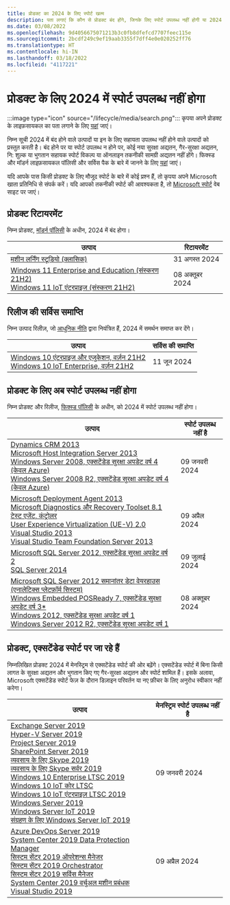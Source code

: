 ```yaml
---
title: प्रोडक्ट का 2024 के लिए स्पोर्ट खत्म
description: पता लगाएं कि कौन से प्रोडक्ट बंद होंगे, जिनके लिए स्पोर्ट उपलब्ध नहीं होगी या 2024 में मेनस्ट्रिम स्पोर्ट से एक्सटेंडेड स्पोर्ट में आगे बढ़ेंगे।
ms.date: 03/08/2022
ms.openlocfilehash: 9d4056675071213b3c0fb8dfefcd7707feec115e
ms.sourcegitcommit: 2bcdf249c9ef19aab3355f7dff4e0e020252ff76
ms.translationtype: HT
ms.contentlocale: hi-IN
ms.lasthandoff: 03/18/2022
ms.locfileid: "4117221"
---
```

# <a name="products-ending-support-in-2024"></a>प्रोडक्ट के लिए 2024 में स्पोर्ट उपलब्ध नहीं होगा

:::image type="icon" source="/lifecycle/media/search.png":::
कृपया अपने प्रोडक्ट के लाइफ़सायकल का पता लगाने के लिए [यहां](/lifecycle/products/) जाएं।

निम्न सूची 2024 में बंद होने वाले उत्पादों या इन के लिए सहायता उपलब्ध नहीं होने वाले उत्पादों को प्रस्तुत करती है। बंद होने पर या स्पोर्ट उपलब्ध न होने पर, कोई नया सुरक्षा अद्यतन, गैर-सुरक्षा अद्यतन, नि: शुल्क या भुगतान सहायक स्पोर्ट विकल्प या ऑनलाइन तकनीकी सामग्री अद्यतन नहीं होंगे। फिक्स्ड और मॉडर्न लाइफ़सायकल पॉलिसी और सर्विस पैक के बारे में जानने के लिए [यहां](/lifecycle/overview/product-end-of-support-overview) जाएं।

यदि आपके पास किसी प्रोडक्ट के लिए मौजूद स्पोर्ट के बारे में कोई प्रश्न हैं, तो कृपया अपने Microsoft खाता प्रतिनिधि से संपर्क करें। यदि आपको तकनीकी स्पोर्ट की आवश्यकता है, तो [Microsoft स्पोर्ट](https://support.microsoft.com/contactus/?ws=support) वेब साइट पर जाएं।

## <a name="product-retirements"></a>प्रोडक्ट रिटायरमेंट

निम्न प्रोडक्ट, [मॉडर्न पॉलिसी](/lifecycle/policies/modern) के अधीन, 2024 में बंद होगा।

| उत्पाद | रिटायरमेंट |
| --- | --- |
| [मशीन लर्निंग स्टूडियो (क्लासिक)](/lifecycle/products/machine-learning-studio-classic?branch=live)<br> | 31 अगस्त 2024 |
| [Windows 11 Enterprise and Education (संस्करण 21H2)](/lifecycle/products/windows-11-enterprise-and-education-version-21h2?branch=live)<br>[Windows 11 IoT एंटरप्राइज (संस्करण 21H2)](/lifecycle/products/windows-11-iot-enterprise-version-21h2?branch=live)<br> | 08 अक्तूबर 2024 |


## <a name="release-end-of-servicing"></a>रिलीज की सर्विस समाप्ति

निम्न उत्पाद रिलीज़, जो [आधुनिक नीति](/lifecycle/policies/modern) द्वारा नियंत्रित हैं, 2024 में समर्थन समाप्त कर देंगे।

| उत्पाद | सर्विस की समाप्ति |
| --- | --- |
| [Windows 10 एंटरप्राइज और एजुकेशन, वर्ज़न 21H2](/lifecycle/products/windows-10-enterprise-and-education?branch=live)<br>[Windows 10 IoT Enterprise, वर्ज़न 21H2](/lifecycle/products/windows-10-iot-enterprise?branch=live)<br> | 11 जून 2024 |


## <a name="products-reaching-end-of-support"></a>प्रोडक्ट के लिए अब स्पोर्ट उपलब्ध नहीं होगा

निम्न प्रोडक्ट और रिलीज, [फिक्स्ड पॉलिसी](/lifecycle/policies/fixed) के अधीन, को 2024 में स्पोर्ट उपलब्ध नहीं होगा।

| उत्पाद | स्पोर्ट उपलब्ध नहीं है |
| --- | --- |
| [Dynamics CRM 2013](/lifecycle/products/dynamics-crm-2013?branch=live)<br>[Microsoft Host Integration Server 2013](/lifecycle/products/microsoft-host-integration-server-2013?branch=live)<br>[Windows Server 2008, एक्सटेंडेड सुरक्षा अपडेट वर्ष 4 (केवल Azure)](/lifecycle/products/windows-server-2008?branch=live)<br>[Windows Server 2008 R2, एक्सटेंडेड सुरक्षा अपडेट वर्ष 4 (केवल Azure)](/lifecycle/products/windows-server-2008-r2?branch=live)<br> | 09 जनवरी 2024 |
| [Microsoft Deployment Agent 2013](/lifecycle/products/microsoft-deployment-agent-2013?branch=live)<br>[Microsoft Diagnostics और Recovery Toolset 8.1](/lifecycle/products/microsoft-diagnostics-and-recovery-toolset-81?branch=live)<br>[टेस्ट एजेंट, कंट्रोलर](/lifecycle/products/test-agent-controller?branch=live)<br>[User Experience Virtualization (UE-V) 2.0](/lifecycle/products/user-experience-virtualization-uev-20?branch=live)<br>[Visual Studio 2013](/lifecycle/products/visual-studio-2013?branch=live)<br>[Visual Studio Team Foundation Server 2013](/lifecycle/products/visual-studio-team-foundation-server-2013?branch=live)<br> | 09 अप्रैल 2024 |
| [Microsoft SQL Server 2012, एक्सटेंडेड सुरक्षा अपडेट वर्ष 2](/lifecycle/products/microsoft-sql-server-2012?branch=live)<br>[SQL Server 2014](/lifecycle/products/sql-server-2014?branch=live)<br> | 09 जुलाई 2024 |
| [Microsoft SQL Server 2012 समानांतर डेटा वेयरहाउस (एनालेटिक्स प्लेटफ़ॉर्म सिस्टम)](/lifecycle/products/microsoft-sql-server-2012-parallel-data-warehouse-analytics-platform-system?branch=live)<br>[Windows Embedded POSReady 7, एक्सटेंडेड सुरक्षा अपडेट वर्ष 3*](/lifecycle/products/windows-embedded-posready-7?branch=live)<br>[Windows 2012, एक्सटेंडेड सुरक्षा अपडेट वर्ष 1](/lifecycle/products/windows-server-2012?branch=live)<br>[Windows Server 2012 R2, एक्सटेंडेड सुरक्षा अपडेट वर्ष 1](/lifecycle/products/windows-server-2012-r2?branch=live)<br> | 08 अक्तूबर 2024 |


## <a name="products-moving-to-extended-support"></a>प्रोडक्ट, एक्सटेंडेड स्पोर्ट पर जा रहे हैं

निम्नलिखित प्रोडक्ट 2024 में मेनस्ट्रिम से एक्सटेंडेड स्पोर्ट की ओर बढ़ेंगे। एक्सटेंडेड स्पोर्ट में बिना किसी लागत के सुरक्षा अद्यतन और भुगतान किए गए गैर-सुरक्षा अद्यतन और स्पोर्ट शामिल हैं। इसके अलावा, Microsoft एक्सटेंडेड स्पोर्ट फेज़ के दौरान डिज़ाइन परिवर्तन या नए फ़ीचर के लिए अनुरोध स्वीकार नहीं करेगा।

| उत्पाद | मेनस्ट्रिम स्पोर्ट उपलब्ध नहीं है |
| --- | --- |
| [Exchange Server 2019](/lifecycle/products/exchange-server-2019?branch=live)<br>[Hyper-V Server 2019](/lifecycle/products/hyperv-server-2019?branch=live)<br>[Project Server 2019](/lifecycle/products/project-server-2019?branch=live)<br>[SharePoint Server 2019](/lifecycle/products/sharepoint-server-2019?branch=live)<br>[व्यवसाय के लिए Skype 2019](/lifecycle/products/skype-for-business-2019?branch=live)<br>[व्यवसाय के लिए Skype सर्वर 2019](/lifecycle/products/skype-for-business-server-2019?branch=live)<br>[Windows 10 Enterprise LTSC 2019 ](/lifecycle/products/windows-10-enterprise-ltsc-2019?branch=live)<br>[Windows 10 IoT कोर LTSC](/lifecycle/products/windows-10-iot-core-ltsc?branch=live)<br>[Windows 10 IoT एंटरप्राइज़ LTSC 2019](/lifecycle/products/windows-10-iot-enterprise-ltsc-2019?branch=live)<br>[Windows Server 2019](/lifecycle/products/windows-server-2019?branch=live)<br>[Windows Server IoT 2019](/lifecycle/products/windows-server-iot-2019?branch=live)<br>[संग्रहण के लिए Windows Server IoT 2019](/lifecycle/products/windows-server-iot-2019-for-storage?branch=live)<br> | 09 जनवरी 2024 |
| [Azure DevOps Server 2019](/lifecycle/products/azure-devops-server-2019?branch=live)<br>[System Center 2019 Data Protection Manager](/lifecycle/products/system-center-2019-data-protection-manager?branch=live)<br>[सिस्टम सेंटर 2019 ऑपरेशन्स मैनेजर](/lifecycle/products/system-center-2019-operations-manager?branch=live)<br>[सिस्टम सेंटर 2019 Orchestrator](/lifecycle/products/system-center-2019-orchestrator?branch=live)<br>[सिस्टम सेंटर 2019 सर्विस मैनेजर](/lifecycle/products/system-center-2019-service-manager?branch=live)<br>[System Center 2019 वर्चुअल मशीन प्रबंधक](/lifecycle/products/system-center-2019-virtual-machine-manager?branch=live)<br>[Visual Studio 2019](/lifecycle/products/visual-studio-2019?branch=live)<br> | 09 अप्रैल 2024 |
